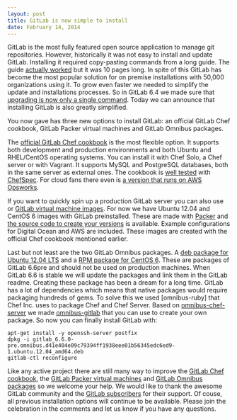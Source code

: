 ```yaml
---
layout: post
title: GitLab is now simple to install
date: February 14, 2014
---
```


GitLab is the most fully featured open source application to manage git repositories.
However, historically it was not easy to install and update GitLab.
Installing it required copy-pasting commands from a long guide.
The guide [actually worked](https://twitter.com/robinvdvleuten/status/424163226532986880) but it was 10 pages long.
In spite of this GitLab has become the most popular solution for on premise installations with 50,000 organizations using it.
To grow even faster we needed to simplify the update and installations processes.
So in GitLab 6.4 we made sure that [upgrading is now only a single command](http://blog.gitlab.org/gitlab-ce-6-dot-4-released/).
Today we can announce that installing GitLab is also greatly simplified.

You now gave has three new options to install GitLab: an official GitLab Chef cookbook, GitLab Packer virtual machines and GitLab Omnibus packages.

The [official GitLab Chef cookbook](https://gitlab.com/gitlab-org/cookbook-gitlab/blob/master/README.md) is the most flexible option.
It supports both development and production environments and both Ubuntu and RHEL/CentOS operating systems.
You can install it with Chef Solo, a Chef server or with Vagrant.
It supports MySQL and PostgreSQL databases, both in the same server as external ones.
The cookbook is [well tested](https://gitlab.com/gitlab-org/cookbook-gitlab/tree/master/spec) with [ChefSpec](https://github.com/sethvargo/chefspec).
For cloud fans there even is [a version that runs on AWS Opsworks](https://gitlab.com/gitlab-com/cookbook-gitlab-opsworks/blob/master/README.md).

If you want to quickly spin up a production GitLab server you can also use or [GitLab virtual machine images](XXX).
For now we have Ubuntu 12.04 and CentOS 6 images with GitLab preinstalled. These are made with [Packer](http://www.packer.io/) and [the source code to create your versions](https://gitlab.com/gitlab-org/gitlab-packer/blob/master/README.md) is available.
Example configurations for Digital Ocean and AWS are included. These images are created with the official Chef cookbook mentioned earlier.

Last but not least are the two GitLab Omnibus packages.
A [deb package for Ubuntu 12.04 LTS](XXX) and a [RPM package for CentOS 6](XXX).
These are packages of GitLab 6.6pre and should not be used on production machines.
When GitLab 6.6 is stable we will update the packages and link them in the GitLab readme.
Creating these package has been a dream for a long time.
GitLab has a lot of dependencies which means that native packages would require packaging hundreds of gems.
To solve this we used [omnibus-ruby] that Chef Inc. uses to package Chef and Chef Server.
Based on [omnibus-chef-server](https://github.com/opscode/omnibus-chef-server) we made [omnibus-gitlab](https://gitlab.com/gitlab-org/omnibus-gitlab/blob/master/README.md) that you can use to create your own package.
So now you can finally install GitLab with:

```
apt-get install -y openssh-server postfix
dpkg -i gitlab_6.6.0-pre.omnibus.d41e404e09c79394ff1938eee01b56345edc6ed9-1.ubuntu.12.04_amd64.deb
gitlab-ctl reconfigure
```

Like any active project there are still many way to improve the [GitLab Chef cookbook](https://gitlab.com/gitlab-org/cookbook-gitlab/issues), the [GitLab Packer virtual machines](https://gitlab.com/gitlab-org/gitlab-packer/issues) and [GitLab Omnibus packages](https://gitlab.com/gitlab-org/omnibus-gitlab/issues) so we welcome your help.
We would like to thank the awesome GitLab community and the [GitLab subscribers](https://www.gitlab.com/subscription/) for their support.
Of couse, all previous installation options will continue to be available.
Please join the celebration in the comments and let us know if you have any questions.
